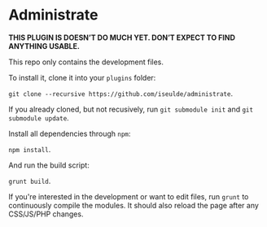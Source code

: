 # Administrate

**THIS PLUGIN IS DOESN’T DO MUCH YET. DON’T EXPECT TO FIND ANYTHING USABLE.**

This repo only contains the development files.

To install it, clone it into your `plugins` folder:

`git clone --recursive https://github.com/iseulde/administrate`.

If you already cloned, but not recusively, run `git submodule init` and `git submodule update`.

Install all dependencies through `npm`:

`npm install`.

And run the build script:

`grunt build`.

If you're interested in the development or want to edit files, run `grunt` to continuously compile the modules. It should also reload the page after any CSS/JS/PHP changes.
